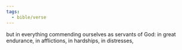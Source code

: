 ```yaml
---
tags:
  - bible/verse
---
```

but in everything commending ourselves as servants of God: in great endurance, in afflictions, in hardships, in distresses,